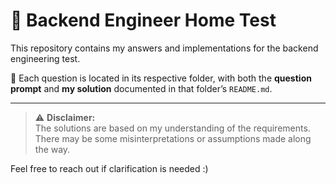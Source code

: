 # 🧠 Backend Engineer Home Test

This repository contains my answers and implementations for the backend engineering test.

📁 Each question is located in its respective folder, with both the **question prompt** and **my solution** documented in that folder’s `README.md`.

---

> ⚠️ **Disclaimer:**  
> The solutions are based on my understanding of the requirements.  
> There may be some misinterpretations or assumptions made along the way.

Feel free to reach out if clarification is needed :)

